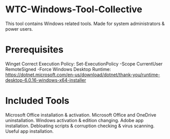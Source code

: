# WTC-Windows-Tool-Collective
This tool contains Windows related tools.
Made for system administrators & power users.

# Prerequisites
Winget
Correct Execution Policy: Set-ExecutionPolicy -Scope CurrentUser RemoteSigned -Force
Windows Desktop Runtime: https://dotnet.microsoft.com/en-us/download/dotnet/thank-you/runtime-desktop-6.0.16-windows-x64-installer

# Included Tools
Microsoft Office installation & activation.
Microsoft Office and OneDrive uninstallation.
Windows activation & edition changing.
Adobe app installation.
Debloating scripts & corruption checking & virus scanning.
Useful app installation.
